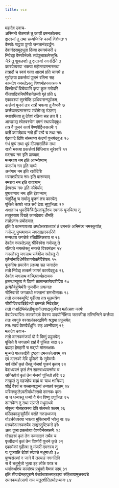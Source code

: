```yaml
---
title: ०८४

---
```

महादेव उवाच-  
अस्मिन्वै चैत्रमासे तु कार्यो दमनकोत्सवः  
द्वादश्यां तु तथा सम्यग्विधिः कार्यो विशेषतः १  
वैष्णवैः श्रद्धया पुण्यो जनतानंदवर्द्धनः  
देवानंदसमुद्भूता दिव्या दमनमंजरी २  
निवेद्या वैष्णवैर्भक्तैः सर्वपूजाफलेप्सुभिः  
चैत्रे तु शुक्लपक्षे तु द्वादश्यां नगनंदिनि ३  
कारयेत्परया भक्त्या महोत्सवमनास्तथा  
तत्रादौ च स्वयं गत्वा आरामं प्रति चानघे ४  
गुर्वाज्ञया प्रकर्त्तव्यं पूजनं रतिना सह  
कामदेव नमस्तेऽस्तु विश्वमोहनकारक ५  
विष्णोरर्थे विचेष्यामि कृपां कुरु ममोपरि  
गीतवादित्रनिर्घोषैरानेतव्यो गृहं प्रति ६  
एकादश्यां सुरश्रेष्ठि ह्यधिवासनपूर्वकम्  
कर्त्तव्यं पूजनं तत्र रात्रौ भक्त्या तु वैष्णवैः ७  
कर्त्तव्यमग्रतस्तस्य सर्वतोभद्र मंडलम्  
स्थापयित्वा तु देवेशं रतिना सह तत्र वै ८  
आच्छाद्य श्वेतवस्त्रेण दमनं स्थापयेद्बुधः  
तत्र वै पूजनं कार्यं वैष्णवैर्द्विजसत्तमैः ९  
क्लीं कामदेवाय नमो ह्रीं रत्यै च तथा नमः  
एंद्र्यादि दिशि संस्थाप्य कंदर्प्पं पूजयेद्बुधः १०  
गंधं पुष्पं तथा धूपं दीपमारार्तिकं तथा  
रात्रौ भक्त्या प्रकर्त्तव्यं विधिनात्र सुरेश्वरि ११  
मदनाय नम इति प्राच्याम्  
मन्मथाय नम इति आग्न्येय्याम्  
कंदर्पाय नम इति याम्ये  
अनंगाय नम इति रक्षोदिशि  
भस्मशरीराय नमः इति वारुण्याम्  
स्मराय नम इति वायव्याम्  
ईश्वराय नमः इति कौबेर्याम्  
पुष्पबाणाय नमः इति ईशान्याम्  
चतुर्दिक्षु च सर्वासु पूजनं तत्र कारयेत्  
पूजिते केशवे चात्र सर्वे देवाः सुपूजिताः १२  
अक्षतगंध धूपदीपैर्नैवेद्यैस्तांबूलैश्च दमनकं पूजयित्वा तु  
तत्पुरुषाय विद्महे कामदेवाय धीमहि  
तन्नोऽनंगः प्रचोदयात्  
इति वै कामगायत्र्या अष्टोत्तरशतवारं तं दमनकं अभिमंत्र्य नमस्कुर्यात्  
नमोस्तु पुष्पबाणाय जगदाह्लादकारिणे  
मन्मथाय जगन्नेत्रे रतिप्रीतिकराय च १३  
देवदेव नमस्तेऽस्तु श्रीविश्वेश नमोस्तु ते  
रतिपते नमस्तेस्तु नमस्ते विश्वमंडन १४  
नमस्तेस्तु जगन्नाथ सर्वबीज नमोस्तु ते  
एतैर्नानाविधैर्मंत्रैरागमोक्तैर्विशेषतः १५  
पूजनीयः प्रयत्नेन लक्ष्म्या सह जनार्दनः  
ततो निवेद्य तत्कर्म जागरं कारयेद्बुधः १६  
देवदेव जगन्नाथ वांच्छितार्थप्रदायक  
हृत्स्थान्पूरय मे विष्णो कामान्कामेश्वरीप्रिय १७  
इत्येतैर्बहुभिर्मंत्रैः पूजनीयः प्रयत्नतः  
श्रीनिवासो जगन्नाथो भक्तानां शमभीप्सकः १८  
ततो दमनकमुष्टिं गृहीत्वा तत्र मूलमंत्रेण  
श्रीश्रीविष्ण्वादिदेवेभ्यो दमनकं निवेदयेत्  
ततो गंधादिभिर्महतीपूजागीतवाद्यनृत्यैश्च महोत्सवः कार्यः  
देवाग्रेस्थापितः कलशोदकं देवस्य पादयोर्निक्षिप्य जलक्रीडा तस्मिन्दिने कर्त्तव्या  
ततः स्वगुरुं वस्त्रालंकारद्रविणैः श्रद्धया प्रपूजयेत्  
ततः स्वयं वैष्णवैर्बंधुभिः सह अश्नीयात् १९  
महादेव उवाच-  
ततो दमनकमंजर्या यो वै विष्णुं प्रपूजयेत्  
पूजिते वै जगन्नाथे ह्यहं वै पूजितः सदा २०  
ब्रह्महा हेमहारी च मद्यपो मांसभक्षकः  
मुच्यते पातकाद्देवि दृष्ट्वा दमनकोत्सवम् २१  
एवं दमनको देवि पूजितो यैः सुवैष्णवैः  
सर्वं तीर्थं कृतं तैस्तु मंजर्या पूजनं कृतम् २२  
वेदाध्ययनं कृतं तेन शास्त्राध्ययनमेव च  
अग्निहोत्रं कृतं तेन मंजर्या पूजितो हरिः २३  
तत्कुलं तु महज्ज्ञेयं ब्राह्मं वा चाथ क्षात्रियम्  
शौद्रं वैश्यं च यच्चान्यद्धन्यं धन्यतरं स्मृतम् २४  
यस्मिन्कुलेऽवतीर्याथोत्सवो दमनकः कृतः  
स च धन्यस्तु धन्यो वै येन विष्णुः प्रपूजितः २५  
दमनकेन तु तथा संप्राप्ते मधुमाधवे  
संपूज्य गोसहस्रस्य देवि संलभते फलम् २६  
मल्लिकाकुसुमैर्देवं वसंते गरुडध्वजम्  
योऽर्चयेत्परया भक्त्या मुक्तिभागी भवेत्तु सः २७  
मरुकोदमनकश्चैव सद्यस्तुष्टिकरो हरेः  
अतः पूजा प्रकर्त्तव्या वैष्णवैर्नरसत्तमैः २८  
गोसहस्रं कृतं तेन कन्यादानं तथैव च  
पृथ्वीदानं कृतं तेन विष्णोर्वै पूजने कृते २९  
एकामेकां गृहीत्वा तु मंजरीं दमनस्य तु  
यः पूजयति देवेशं संप्राप्ते मधुमाधवे ३०  
पुण्यसंख्यां न जाने वै तस्याहं नगनंदिनि  
स वै चतुर्भुजो भूत्वा इह लोके परत्र च  
धर्मानर्थांश्च कामांश्च प्रभुंक्ते वैष्णवं पदम् ३१  
इति श्रीपाद्मेमहापुराणे पंचपंचाशत्साहस्र्यां संहितायामुत्तरखंडे  
दमनकमहोत्सवो नाम चतुरशीतितमोऽध्यायः ८४